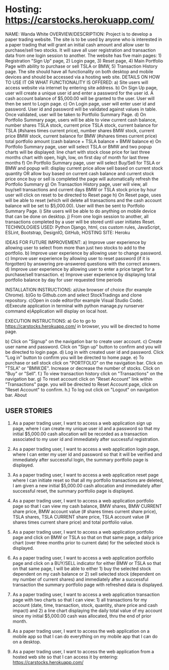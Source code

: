 # Hosting: https://carstocks.herokuapp.com/

NAME: Wanda White
OVERVIEW/DESCRIPTION: Project is to develop a paper trading website. The site is to be used by anyone who is interested in a paper trading that will grant an initial cash amount and allow user to purchase/sell two stocks. It will save all user registration and transaction data from one login session to another. The website has five main pages: 1) Registration "Sign Up" page, 2) Login page, 3) Reset page, 4) Main Portfolio Page with ability to purchase or sell TSLA or BMW, 5) Transaction History page. The site should have all functionality on both desktop and mobile devices and should be accessed via a hosting web site.
DETAILS ON HOW TO USE IT OR WHAT FUNCTIONALITY IS OFFERED: 
a) Site users will access website via internet by entering site address. 
b) On Sign Up page, user will create a unique user id and enter a password for the user id. A cash account balance of $5,000.00 will be granted to the user. User will then be sent to Login page. 
c) On Login page, user will enter user id and password. User id and password will be validated against values in table. Once validated, user will be taken to Portfolio Summary Page. 
d) On Portfolio Summary page, users will be able to view
current cash balance,
number shares TSLA stock,
current price TSLA stock,
current balance for TSLA (#shares times current price),
number shares BMW stock,
current price BMW stock,
current balance for BMW (#shares times current price)
total portfolio amount (cash balance + TSLA balance + BMW balance e) On Portfolio Summary page, user will select TSLA or BMW and two popup charts will be displayed:
line chart with stock close price for last three months
chart with open, high, low, on first day of month for last three months 
f) On Portfolio Summary page, user will select Buy/Sell for TSLA or BMW and popup will:
    display current price
    allow sell based on current stock quantity OR allow buy based on current cash balance and current stock price
once buy or sell is completed the page will automatically refresh the Portfolio Summary 
g) On Transaction History page, user will
view, all buy/sell transactions and current days BMW or TSLA stock price by hour
user will click on reset to be directed to Reset page 
h) On Reset page, uses will be able to reset (which will delete all transactions and the cash account balance will be set to $5,000.00). User will then be sent to Portfolio Summary Page. 
i) Site users will be able to do anything on mobile device that can be done on desktop. 
j) From one login session to another, all transactions completed by a user will be stored until user initiates Reset.
TECHNOLOGIES USED: Python Django, html, css custom rules, JavaScript, ESLint, Bootstrap, DesignIO, GitHub, HOSTING SITE: Heroku

IDEAS FOR FUTURE IMPROVEMENT: a) Improve user experience by allowing user to select from more than just two stocks to add to the portfolio. b) Improve user experience by allowing user to change password. c) Improve user experience by allowing user to reset password (if it is forgotten) by answering pre-answered questions with the correct answers.
d) Improve user experience by allowing user to enter a price target for a purchase/sell transaction. e) Improve user experience by displaying total portfolio balance by day for user requested time periods

INSTALLATION INSTRUCTIONS: a)Use browser of choice (for example Chrome). b)Go to Github.com and select StockTradings and clone repository. c)Open in code editor(for example Visual Studio Code). d)Execute application in terminal with python manage.py runserver command e)Application will display on local host.

EXECUTION INSTRUCTIONS: a) Go to go to  https://carstocks.herokuapp.com/ in browser, you will be directed to home page. 

b) Click on "Signup" on the navigation bar to create user account. c) Create user name and password.
    Click on "Sign up" button to confirm and you will be directed to login page.
d) Log in with created user id and password.
    Click "Log in" button to confirm you will be directed to home page. e) To purchase or sell stock click on "PORTFOLIO" on the navigation bar.
    Click on "TSLA" or "BMW.DE".
    Increase or decrease the number of stocks. 
    Click on "Buy" or "Sell".
f.) To view transaction history click on "Transactions" on the navigation bar. 
g) To reset account click on "Reset Account" link within "Transactions" page.
  you will be directed to Reset Account page, click on "Reset Account" to confirm.
h.) To log out click on "Logout" on navigation bar.
About

## USER STORIES

1.	As a paper trading user, I want to access a web application sign up page, where I can create my unique user id and a password so that my initial $5,000.00 cash allocation will be recorded as a transaction associated to my user id and immediately after successful registration.

2.	As a paper trading user, I want to access a web application login page, where I can enter my user id and password so that it will be verified and immediately after successful login, the summary portfolio page is displayed. 

3.	As a paper trading user, I want to access a web application reset page where I can initiate reset so that all my portfolio transactions are deleted, I am given a new initial $5,000.00 cash allocation and immediately after successful reset, the summary portfolio page is displayed.


4.	As a paper trading user, I want to access a web application portfolio page so that I can view my cash balance, BMW shares, BMW CURRENT share price, BMW account value (# shares times current share price), TSLA shares, TSLA CURRENT share price, TSLA account value (# shares times current share price) and total portfolio value.

5.	As a paper trading user, I want to access a web application portfolio page and click on BMW or TSLA so that on that same page, a daily price chart (over three months prior to current date) for the selected stock is displayed.      

6.	As a paper trading user, I want to access a web application portfolio page and click on a BUY/SELL indicator for either BMW or TSLA so that on that same page, I will be able to either 1) buy the selected stock dependent on my cash balance or 2) sell selected stock (dependent on my number of current shares) and immediately after a successful transaction the summary portfolio page with refreshed data is displayed.        

7.	As a paper trading user, I want to access a web application transaction page with two charts so that I can view:  1) all transactions for my account (date, time, transaction, stock, quantity, share price and cash impact) and 2) a line chart displaying the daily total value of my account since my initial $5,000.00 cash was allocated, thru the end of prior month.

8.	As a paper trading user, I want to access the web application on a mobile app so that I can do everything on my mobile app that I can do on a desktop. 

9.	As a paper trading user, I want to access the web application from a hosted web site so that I can access it by entering:  https://carstocks.herokuapp.com/
